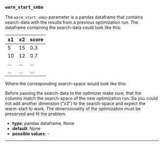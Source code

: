 ### `warm_start_smbo`

The `warm_start_smbo`-parameter is a pandas dataframe that contains search-data with the results from a previous optimization run. The dataframe containing the search-data could look like this:

|  x1 | x2  | score  |  
|---|---|---|
|  5 |  15 |  0.3 |  
|  10 | 12  |  0.7 |  
| ...  |  ... |  ... |  
| ...  |  ... |  ... |  

Where the corresponding search-space would look like this:



Before passing the search-data to the optimizer make sure, that the columns match the search-space of the new optimization run. So you could not add another dimension ("x3") to the search-space and expect the warm-start to work. The dimensionality of the optimization must be preserved and fit the problem.




  - **type**: pandas dataframe, None
  - **default**: None
  - **possible values**: -

---

